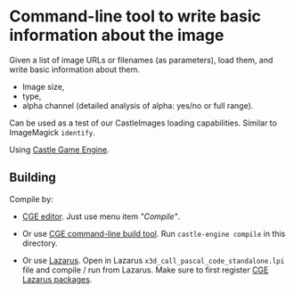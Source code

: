 # Command-line tool to write basic information about the image

Given a list of image URLs or filenames (as parameters), load them, and write basic information about them.

- Image size,
- type,
- alpha channel (detailed analysis of alpha: yes/no or full range).

Can be used as a test of our CastleImages loading capabilities. Similar to ImageMagick `identify`.

Using [Castle Game Engine](https://castle-engine.io/).

## Building

Compile by:

- [CGE editor](https://castle-engine.io/manual_editor.php). Just use menu item _"Compile"_.

- Or use [CGE command-line build tool](https://castle-engine.io/build_tool). Run `castle-engine compile` in this directory.

- Or use [Lazarus](https://www.lazarus-ide.org/). Open in Lazarus `x3d_call_pascal_code_standalone.lpi` file and compile / run from Lazarus. Make sure to first register [CGE Lazarus packages](https://castle-engine.io/lazarus).
